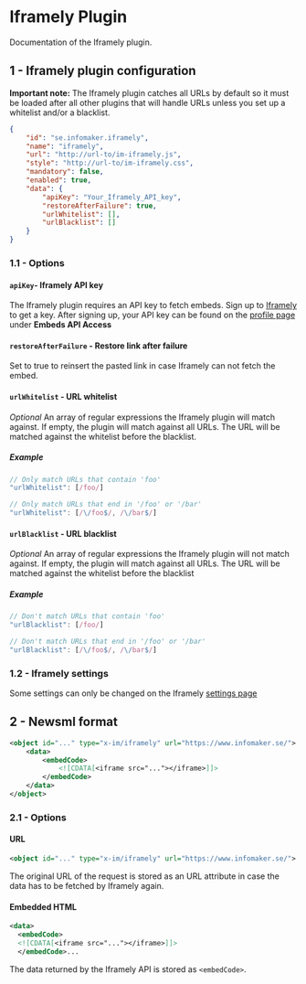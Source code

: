 # Iframely Plugin
Documentation of the Iframely plugin.

## 1 - Iframely plugin configuration
**Important note:** The Iframely plugin catches all URLs by default so it must be loaded after all other plugins that will handle URLs unless you set up a whitelist and/or a blacklist.

```json
{
    "id": "se.infomaker.iframely",
    "name": "iframely",
    "url": "http://url-to/im-iframely.js",
    "style": "http://url-to/im-iframely.css",
    "mandatory": false,
    "enabled": true,
    "data": {
        "apiKey": "Your_Iframely_API_key",
        "restoreAfterFailure": true,
        "urlWhitelist": [],
        "urlBlacklist": []
    }
}
```

### 1.1 - Options

#### `apiKey`- Iframely API key
The Iframely plugin requires an API key to fetch embeds. Sign up to [Iframely](https://iframely.com/plans) to get a key. After signing up, your API key can be found on the [profile page](https://iframely.com/profile) under **Embeds API Access**

#### `restoreAfterFailure` - Restore link after failure
Set to true to reinsert the pasted link in case Iframely can not fetch the embed.

#### `urlWhitelist` - URL whitelist
*Optional* An array of regular expressions the Iframely plugin will match against. If empty, the plugin will match against all URLs. The URL will be matched against the whitelist before the blacklist.

##### Example
```js
// Only match URLs that contain 'foo'
"urlWhitelist": [/foo/]

// Only match URLs that end in '/foo' or '/bar'
"urlWhitelist": [/\/foo$/, /\/bar$/]
```

#### `urlBlacklist` - URL blacklist
*Optional* An array of regular expressions the Iframely plugin will not match against. If empty, the plugin will match against all URLs. The URL will be matched against the whitelist before the blacklist

##### Example
```js
// Don't match URLs that contain 'foo'
"urlBlacklist": [/foo/]

// Don't match URLs that end in '/foo' or '/bar'
"urlBlacklist": [/\/foo$/, /\/bar$/]
```

### 1.2 - Iframely settings
Some settings can only be changed on the Iframely [settings page](https://iframely.com/settings/api)


## 2 - Newsml format
```xml
<object id="..." type="x-im/iframely" url="https://www.infomaker.se/">
    <data>
        <embedCode>
            <![CDATA[<iframe src="..."></iframe>]]>
        </embedCode>
    </data>
</object>
```
### 2.1 - Options
#### URL
```xml
<object id="..." type="x-im/iframely" url="https://www.infomaker.se/">
```
The original URL of the request is stored as an URL attribute in case the data has to be fetched by Iframely again.

#### Embedded HTML
```xml
<data>
  <embedCode>
  <![CDATA[<iframe src="..."></iframe>]]>
  </embedCode>...
```
The data returned by the Iframely API is stored as `<embedCode>`.

